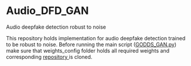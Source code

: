 # Audio_DFD_GAN
Audio deepfake detection robust to noise

This repository holds implementation for audio deepfake detection trained to be robust to noise. 
Before running the main script ([GODDS_GAN.py](https://github.com/nd0761/Audio_DFD_GAN/blob/main/GODDS_GAN.py)) make sure that weights_config folder holds all required weights and corresponding [repository ](https://github.com/icemoon97/deepfake-whisper) is cloned.


